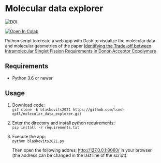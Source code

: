# Molecular data explorer


[![DOI](https://zenodo.org/badge/DOI/10.5281/zenodo.4382473.svg)](https://doi.org/10.5281/zenodo.4382473)

[![Open In Colab](https://colab.research.google.com/assets/colab-badge.svg)](https://colab.research.google.com/github/lcmd-epfl/molecular_data_explorer/blob/blaskovits2021/acceptor-donnor_collab.ipynb)

Python script to create a web app with Dash to visualize the molecular data and molecular geometries of the paper [Identifying the Trade-off between Intramolecular Singlet Fission Requirements in Donor-Acceptor Copolymers](https://chemrxiv.org/articles/preprint/Identifying_the_Trade-off_between_Intramolecular_Singlet_Fission_Requirements_in_Donor-Acceptor_Copolymers/13333475/1)

## Requirements
- Python 3.6 or newer



## Usage

1. Download code: <br/>
	 `git clone -b blaskovits2021 https://github.com/lcmd-epfl/molecular_data_explorer.git`

2. Enter the directory and install python requirements: <br/>
	`pip install -r requirements.txt`

3. Execute the app:  <br/>
	`python blaskovits2021.py` 

	Then open the following addres: http://127.0.0.1:8060/ in your browser (the address can be changed in the last line of the script).